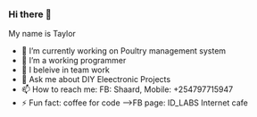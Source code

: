 ### Hi there 👋
My name is Taylor

- 🔭 I’m currently working on Poultry management system
- 🌱 I’m a working programmer
- 👯 I beleive in team work
- 💬 Ask me about DIY Eleectronic Projects
- 📫 How to reach me: FB: Shaard, Mobile:  +254797715947
- ⚡ Fun fact: coffee for code
-->FB page: ID_LABS Internet cafe
